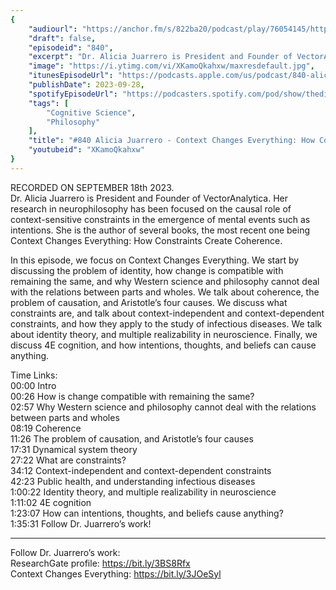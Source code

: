 ```yaml
---
{
	"audiourl": "https://anchor.fm/s/822ba20/podcast/play/76054145/https%3A%2F%2Fd3ctxlq1ktw2nl.cloudfront.net%2Fstaging%2F2023-8-18%2Fc7aca338-cc86-bd75-6c5e-573c5354a47f.m4a",
	"draft": false,
	"episodeid": "840",
	"excerpt": "Dr. Alicia Juarrero is President and Founder of VectorAnalytica. Her research in neurophilosophy has been focused on the causal role of context-sensitive constraints in the emergence of mental events such as intentions. She is the author of several books, the most recent one being Context Changes Everything: How Constraints Create Coherence.",
	"image": "https://i.ytimg.com/vi/XKamoQkahxw/maxresdefault.jpg",
	"itunesEpisodeUrl": "https://podcasts.apple.com/us/podcast/840-alicia-juarrero-context-changes-everything-how/id1451347236?i=1000629556122&uo=4",
	"publishDate": 2023-09-28,
	"spotifyEpisodeUrl": "https://podcasters.spotify.com/pod/show/thedissenter/episodes/840-Alicia-Juarrero---Context-Changes-Everything-How-Constraints-Create-Coherence-e29fg61",
	"tags": [
		"Cognitive Science",
		"Philosophy"
	],
	"title": "#840 Alicia Juarrero - Context Changes Everything: How Constraints Create Coherence",
	"youtubeid": "XKamoQkahxw"
}
---
```

RECORDED ON SEPTEMBER 18th 2023.  
Dr. Alicia Juarrero is President and Founder of VectorAnalytica. Her research in neurophilosophy has been focused on the causal role of context-sensitive constraints in the emergence of mental events such as intentions. She is the author of several books, the most recent one being Context Changes Everything: How Constraints Create Coherence.

In this episode, we focus on Context Changes Everything. We start by discussing the problem of identity, how change is compatible with remaining the same, and why Western science and philosophy cannot deal with the relations between parts and wholes. We talk about coherence, the problem of causation, and Aristotle’s four causes. We discuss what constraints are, and talk about context-independent and context-dependent constraints, and how they apply to the study of infectious diseases. We talk about identity theory, and multiple realizability in neuroscience. Finally, we discuss 4E cognition, and how intentions, thoughts, and beliefs can cause anything.

Time Links:  
<time>00:00</time> Intro  
<time>00:26</time> How is change compatible with remaining the same?  
<time>02:57</time> Why Western science and philosophy cannot deal with the relations between parts and wholes  
<time>08:19</time> Coherence  
<time>11:26</time> The problem of causation, and Aristotle’s four causes  
<time>17:31</time> Dynamical system theory  
<time>27:22</time> What are constraints?  
<time>34:12</time> Context-independent and context-dependent constraints  
<time>42:23</time> Public health, and understanding infectious diseases  
<time>1:00:22</time> Identity theory, and multiple realizability in neuroscience  
<time>1:11:02</time> 4E cognition  
<time>1:23:07</time> How can intentions, thoughts, and beliefs cause anything?  
<time>1:35:31</time> Follow Dr. Juarrero’s work!

---

Follow Dr. Juarrero’s work:  
ResearchGate profile: https://bit.ly/3BS8Rfx  
Context Changes Everything: https://bit.ly/3JOeSyl
